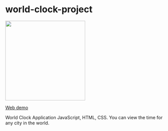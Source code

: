 # world-clock-project

<img src="https://farahalh.github.io/world-clock-project/" width="250">

[Web demo](https://farahalh.github.io/world-clock-project/)

World Clock Application
JavaScript, HTML, CSS. 
You can view the time for any city in the world.

